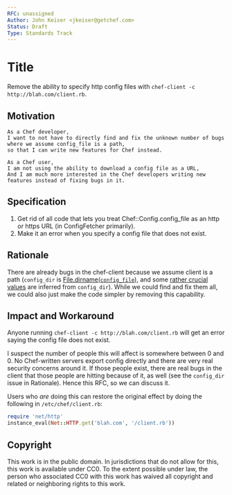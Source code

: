 ```yaml
---
RFC: unassigned
Author: John Keiser <jkeiser@getchef.com>
Status: Draft
Type: Standards Track
---
```


# Title

Remove the ability to specify http config files with `chef-client -c http://blah.com/client.rb`.

## Motivation

    As a Chef developer,
    I want to not have to directly find and fix the unknown number of bugs where we assume config_file is a path,
    so that I can write new features for Chef instead.

    As a Chef user,
    I am not using the ability to download a config file as a URL,
    And I am much more interested in the Chef developers writing new features instead of fixing bugs in it.

## Specification

1. Get rid of all code that lets you treat Chef::Config.config_file as an http or https URL (in ConfigFetcher primarily).
2. Make it an error when you specify a config file that does not exist.

## Rationale

There are already bugs in the chef-client because we assume client is a path (`config_dir` is [File.dirname(`config_file`)](https://github.com/opscode/chef/blob/master/lib/chef/config.rb#L84), and some [rather crucial values](https://github.com/opscode/chef/blob/master/lib/chef/config.rb#L365) are inferred from `config_dir`).  While we could find and fix them all, we could also just make the code simpler by removing this capability.

## Impact and Workaround

Anyone running `chef-client -c http://blah.com/client.rb` will get an error saying the config file does not exist.

I suspect the number of people this will affect is somewhere between 0 and 0.  No Chef-written servers export config directly and there are very real security concerns around it.  If those people exist, there are real bugs in the client that those people are hitting because of it, as well (see the `config_dir` issue in Rationale).  Hence this RFC, so we can discuss it.

Users who *are* doing this can restore the original effect by doing the following in `/etc/chef/client.rb`:

```ruby
require 'net/http'
instance_eval(Net::HTTP.get('blah.com', '/client.rb'))
```

## Copyright

This work is in the public domain. In jurisdictions that do not allow for this,
this work is available under CC0. To the extent possible under law, the person
who associated CC0 with this work has waived all copyright and related or
neighboring rights to this work.
